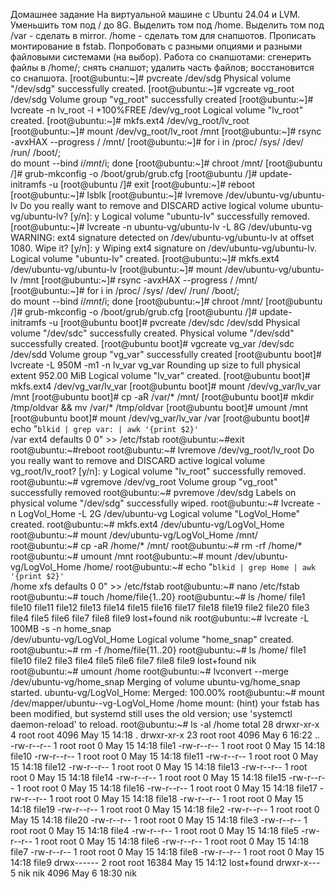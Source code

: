 Домашнее задание
На виртуальной машине с Ubuntu 24.04 и LVM.
Уменьшить том под / до 8G.
Выделить том под /home.
Выделить том под /var - сделать в mirror.
/home - сделать том для снапшотов.
Прописать монтирование в fstab. Попробовать с разными опциями и разными файловыми системами (на выбор).
Работа со снапшотами:
сгенерить файлы в /home/;
снять снапшот;
удалить часть файлов;
восстановится со снапшота.
[root@ubuntu:~]# pvcreate /dev/sdg
  Physical volume "/dev/sdg" successfully created.
[root@ubuntu:~]# vgcreate vg_root /dev/sdg
  Volume group "vg_root" successfully created
[root@ubuntu:~]# lvcreate -n lv_root -l +100%FREE /dev/vg_root
  Logical volume "lv_root" created.
[root@ubuntu:~]# mkfs.ext4 /dev/vg_root/lv_root
[root@ubuntu:~]# mount /dev/vg_root/lv_root /mnt
[root@ubuntu:~]# rsync -avxHAX --progress / /mnt/
[root@ubuntu:~]# for i in /proc/ /sys/ /dev/ /run/ /boot/; \
 do mount --bind $i /mnt/$i; done
[root@ubuntu:~]# chroot /mnt/
[root@ubuntu /]# grub-mkconfig -o /boot/grub/grub.cfg
[root@ubuntu /]# update-initramfs -u
[root@ubuntu /]# exit
[root@ubuntu:~]# reboot
[root@ubuntu:~]# lsblk
[root@ubuntu:~]# lvremove /dev/ubuntu-vg/ubuntu-lv
Do you really want to remove and DISCARD active logical volume ubuntu-vg/ubuntu-lv? [y/n]: y
  Logical volume "ubuntu-lv" successfully removed.
[root@ubuntu:~]# lvcreate -n ubuntu-vg/ubuntu-lv -L 8G /dev/ubuntu-vg
WARNING: ext4 signature detected on /dev/ubuntu-vg/ubuntu-lv at offset 1080. Wipe it? [y/n]: y
  Wiping ext4 signature on /dev/ubuntu-vg/ubuntu-lv.
  Logical volume "ubuntu-lv" created.
[root@ubuntu:~]# mkfs.ext4 /dev/ubuntu-vg/ubuntu-lv
[root@ubuntu:~]# mount /dev/ubuntu-vg/ubuntu-lv /mnt
[root@ubuntu:~]# rsync -avxHAX --progress / /mnt/
[root@ubuntu:~]# for i in /proc/ /sys/ /dev/ /run/ /boot/; \
 do mount --bind $i /mnt/$i; done
[root@ubuntu:~]# chroot /mnt/
[root@ubuntu /]# grub-mkconfig -o /boot/grub/grub.cfg
[root@ubuntu /]# update-initramfs -u
[root@ubuntu boot]# pvcreate /dev/sdc /dev/sdd
  Physical volume "/dev/sdc" successfully created.
  Physical volume "/dev/sdd" successfully created.
[root@ubuntu boot]# vgcreate vg_var /dev/sdc /dev/sdd
  Volume group "vg_var" successfully created
[root@ubuntu boot]# lvcreate -L 950M -m1 -n lv_var vg_var
  Rounding up size to full physical extent 952.00 MiB
  Logical volume "lv_var" created.
[root@ubuntu boot]# mkfs.ext4 /dev/vg_var/lv_var
[root@ubuntu boot]# mount /dev/vg_var/lv_var /mnt
[root@ubuntu boot]# cp -aR /var/* /mnt/
[root@ubuntu boot]# mkdir /tmp/oldvar && mv /var/* /tmp/oldvar
[root@ubuntu boot]# umount /mnt
[root@ubuntu boot]# mount /dev/vg_var/lv_var /var
[root@ubuntu boot]# echo "`blkid | grep var: | awk '{print $2}'` \
 /var ext4 defaults 0 0" >> /etc/fstab
root@ubuntu:~#exit
root@ubuntu:~#reboot
root@ubuntu:~# lvremove /dev/vg_root/lv_root
Do you really want to remove and DISCARD active logical volume vg_root/lv_root? [y/n]: y
  Logical volume "lv_root" successfully removed.
root@ubuntu:~# vgremove /dev/vg_root
  Volume group "vg_root" successfully removed
root@ubuntu:~# pvremove /dev/sdg
  Labels on physical volume "/dev/sdg" successfully wiped.
root@ubuntu:~# lvcreate -n LogVol_Home -L 2G /dev/ubuntu-vg
  Logical volume "LogVol_Home" created.
root@ubuntu:~# mkfs.ext4 /dev/ubuntu-vg/LogVol_Home
root@ubuntu:~#  mount /dev/ubuntu-vg/LogVol_Home /mnt/
root@ubuntu:~# cp -aR /home/* /mnt/
root@ubuntu:~# rm -rf /home/*
root@ubuntu:~# umount /mnt
root@ubuntu:~# mount /dev/ubuntu-vg/LogVol_Home /home/
root@ubuntu:~# echo "`blkid | grep Home | awk '{print $2}'` \
 /home xfs defaults 0 0" >> /etc/fstab
root@ubuntu:~# nano /etc/fstab
root@ubuntu:~# touch /home/file{1..20}
root@ubuntu:~# ls /home/
file1  file10  file11  file12  file13  file14  file15  file16  file17  file18  file19  file2  file20  file3  file4  file5  file6  file7  file8  file9  lost+found  nik
root@ubuntu:~# lvcreate -L 100MB -s -n home_snap \
 /dev/ubuntu-vg/LogVol_Home
  Logical volume "home_snap" created.
root@ubuntu:~# rm -f /home/file{11..20}
root@ubuntu:~# ls /home/
file1  file10  file2  file3  file4  file5  file6  file7  file8  file9  lost+found  nik
root@ubuntu:~# umount /home
root@ubuntu:~# lvconvert --merge /dev/ubuntu-vg/home_snap
  Merging of volume ubuntu-vg/home_snap started.
  ubuntu-vg/LogVol_Home: Merged: 100.00%
root@ubuntu:~# mount /dev/mapper/ubuntu--vg-LogVol_Home /home
mount: (hint) your fstab has been modified, but systemd still uses
       the old version; use 'systemctl daemon-reload' to reload.
root@ubuntu:~# ls -al /home
total 28
drwxr-xr-x  4 root root  4096 May 15 14:18 .
drwxr-xr-x 23 root root  4096 May  6 16:22 ..
-rw-r--r--  1 root root     0 May 15 14:18 file1
-rw-r--r--  1 root root     0 May 15 14:18 file10
-rw-r--r--  1 root root     0 May 15 14:18 file11
-rw-r--r--  1 root root     0 May 15 14:18 file12
-rw-r--r--  1 root root     0 May 15 14:18 file13
-rw-r--r--  1 root root     0 May 15 14:18 file14
-rw-r--r--  1 root root     0 May 15 14:18 file15
-rw-r--r--  1 root root     0 May 15 14:18 file16
-rw-r--r--  1 root root     0 May 15 14:18 file17
-rw-r--r--  1 root root     0 May 15 14:18 file18
-rw-r--r--  1 root root     0 May 15 14:18 file19
-rw-r--r--  1 root root     0 May 15 14:18 file2
-rw-r--r--  1 root root     0 May 15 14:18 file20
-rw-r--r--  1 root root     0 May 15 14:18 file3
-rw-r--r--  1 root root     0 May 15 14:18 file4
-rw-r--r--  1 root root     0 May 15 14:18 file5
-rw-r--r--  1 root root     0 May 15 14:18 file6
-rw-r--r--  1 root root     0 May 15 14:18 file7
-rw-r--r--  1 root root     0 May 15 14:18 file8
-rw-r--r--  1 root root     0 May 15 14:18 file9
drwx------  2 root root 16384 May 15 14:12 lost+found
drwxr-x---  5 nik  nik   4096 May  6 18:30 nik
